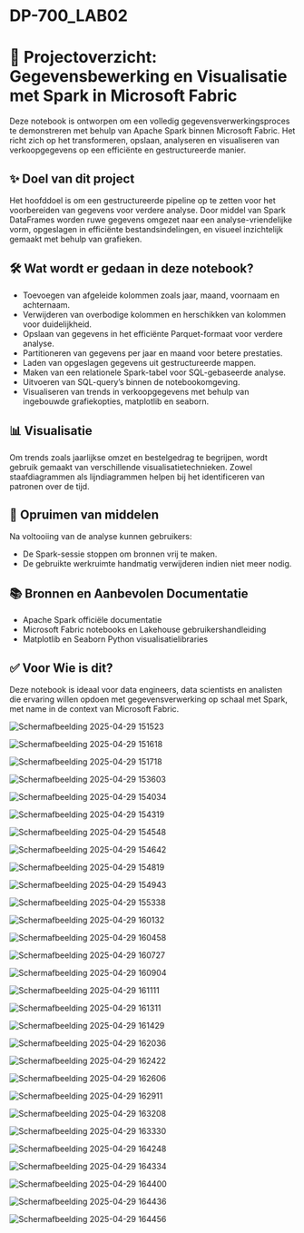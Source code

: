 # DP-700_LAB02

# 📘 Projectoverzicht: Gegevensbewerking en Visualisatie met Spark in Microsoft Fabric

Deze notebook is ontworpen om een volledig gegevensverwerkingsproces te demonstreren met behulp van Apache Spark binnen Microsoft Fabric. Het richt zich op het transformeren, opslaan, analyseren en visualiseren van verkoopgegevens op een efficiënte en gestructureerde manier.

## ✨ Doel van dit project

Het hoofddoel is om een gestructureerde pipeline op te zetten voor het voorbereiden van gegevens voor verdere analyse. Door middel van Spark DataFrames worden ruwe gegevens omgezet naar een analyse-vriendelijke vorm, opgeslagen in efficiënte bestandsindelingen, en visueel inzichtelijk gemaakt met behulp van grafieken.

## 🛠️ Wat wordt er gedaan in deze notebook?

- Toevoegen van afgeleide kolommen zoals jaar, maand, voornaam en achternaam.
- Verwijderen van overbodige kolommen en herschikken van kolommen voor duidelijkheid.
- Opslaan van gegevens in het efficiënte Parquet-formaat voor verdere analyse.
- Partitioneren van gegevens per jaar en maand voor betere prestaties.
- Laden van opgeslagen gegevens uit gestructureerde mappen.
- Maken van een relationele Spark-tabel voor SQL-gebaseerde analyse.
- Uitvoeren van SQL-query’s binnen de notebookomgeving.
- Visualiseren van trends in verkoopgegevens met behulp van ingebouwde grafiekopties, matplotlib en seaborn.

## 📊 Visualisatie

Om trends zoals jaarlijkse omzet en bestelgedrag te begrijpen, wordt gebruik gemaakt van verschillende visualisatietechnieken. Zowel staafdiagrammen als lijndiagrammen helpen bij het identificeren van patronen over de tijd.

## 🧼 Opruimen van middelen

Na voltooiing van de analyse kunnen gebruikers:
- De Spark-sessie stoppen om bronnen vrij te maken.
- De gebruikte werkruimte handmatig verwijderen indien niet meer nodig.

## 📚 Bronnen en Aanbevolen Documentatie

- Apache Spark officiële documentatie
- Microsoft Fabric notebooks en Lakehouse gebruikershandleiding
- Matplotlib en Seaborn Python visualisatielibraries

## ✅ Voor Wie is dit?

Deze notebook is ideaal voor data engineers, data scientists en analisten die ervaring willen opdoen met gegevensverwerking op schaal met Spark, met name in de context van Microsoft Fabric.


![Schermafbeelding 2025-04-29 151523](https://github.com/user-attachments/assets/9570a903-419a-48f3-89a1-fee4ee6edf7f)


![Schermafbeelding 2025-04-29 151618](https://github.com/user-attachments/assets/271d2e84-f063-40e6-9ae9-5f5480eddfba)


![Schermafbeelding 2025-04-29 151718](https://github.com/user-attachments/assets/b44048d1-1c0a-4a7a-a281-fa52ef7797a6)



![Schermafbeelding 2025-04-29 153603](https://github.com/user-attachments/assets/68afa18f-2d72-44c9-8cb1-e3e8485d25aa)



![Schermafbeelding 2025-04-29 154034](https://github.com/user-attachments/assets/e9ae4d9f-579e-4c44-83bf-8f5ad3b9b689)



![Schermafbeelding 2025-04-29 154319](https://github.com/user-attachments/assets/8198ab1b-2559-421b-8b30-94b7cc982bc9)




![Schermafbeelding 2025-04-29 154548](https://github.com/user-attachments/assets/8ef08243-5cb9-4e44-95c0-ef0cf6d7fdc5)


![Schermafbeelding 2025-04-29 154642](https://github.com/user-attachments/assets/e043793f-97b6-4590-a7cb-2afdd38b64b4)



![Schermafbeelding 2025-04-29 154819](https://github.com/user-attachments/assets/d6f74b39-dfe9-4b2c-ab87-cf95a4daebe6)


![Schermafbeelding 2025-04-29 154943](https://github.com/user-attachments/assets/5a1c0a47-71b2-4066-be57-c794332fae6b)



![Schermafbeelding 2025-04-29 155338](https://github.com/user-attachments/assets/cbda3658-3a06-439b-90e1-ab9d7e64b434)



![Schermafbeelding 2025-04-29 160132](https://github.com/user-attachments/assets/5fc52ce8-84b9-4001-a25d-aa3f1e6a53f7)


![Schermafbeelding 2025-04-29 160458](https://github.com/user-attachments/assets/5279c148-0999-4ea0-82af-884c77cf1ec9)



![Schermafbeelding 2025-04-29 160727](https://github.com/user-attachments/assets/6bccbcd1-6ca0-47b3-8eaf-b1ccac9bd1f2)

![Schermafbeelding 2025-04-29 160904](https://github.com/user-attachments/assets/da097636-9b63-455a-bd68-634e491fe53c)




![Schermafbeelding 2025-04-29 161111](https://github.com/user-attachments/assets/d4f8db43-1a9f-479c-b7ac-f2c1001d57d9)



![Schermafbeelding 2025-04-29 161311](https://github.com/user-attachments/assets/dc50faa8-6d21-41e7-b752-d25c66b2e35c)


![Schermafbeelding 2025-04-29 161429](https://github.com/user-attachments/assets/a49c30fb-37bb-4bb8-a372-6cf9223dfb79)


![Schermafbeelding 2025-04-29 162036](https://github.com/user-attachments/assets/94a53c48-e3e4-447f-afaf-ddc454c3d3b9)



![Schermafbeelding 2025-04-29 162422](https://github.com/user-attachments/assets/6bafa709-3a85-4aa6-bc2b-a46ac0a0408a)




![Schermafbeelding 2025-04-29 162606](https://github.com/user-attachments/assets/4654f0e4-b00a-4b91-bbf3-ca26f3b06833)




![Schermafbeelding 2025-04-29 162911](https://github.com/user-attachments/assets/7c242df0-7dce-4a49-868e-82565eb4170e)



![Schermafbeelding 2025-04-29 163208](https://github.com/user-attachments/assets/47c44af1-1a19-471a-97dc-329159a52367)




![Schermafbeelding 2025-04-29 163330](https://github.com/user-attachments/assets/81479813-284b-40de-8b9b-8b493b0be99d)




![Schermafbeelding 2025-04-29 164248](https://github.com/user-attachments/assets/77753a9c-430c-47c7-bbc0-ccf144f92a70)

![Schermafbeelding 2025-04-29 164334](https://github.com/user-attachments/assets/89270399-a28e-4b75-9062-8b9c373fccc5)



![Schermafbeelding 2025-04-29 164400](https://github.com/user-attachments/assets/4a36d877-7cfb-47a1-97aa-17404ad6e2ff)




![Schermafbeelding 2025-04-29 164436](https://github.com/user-attachments/assets/ce4607d5-0e50-4a7e-b4e2-8e377a2af965)


![Schermafbeelding 2025-04-29 164456](https://github.com/user-attachments/assets/feab604a-281b-409b-a930-77fb1c3df9f4)









